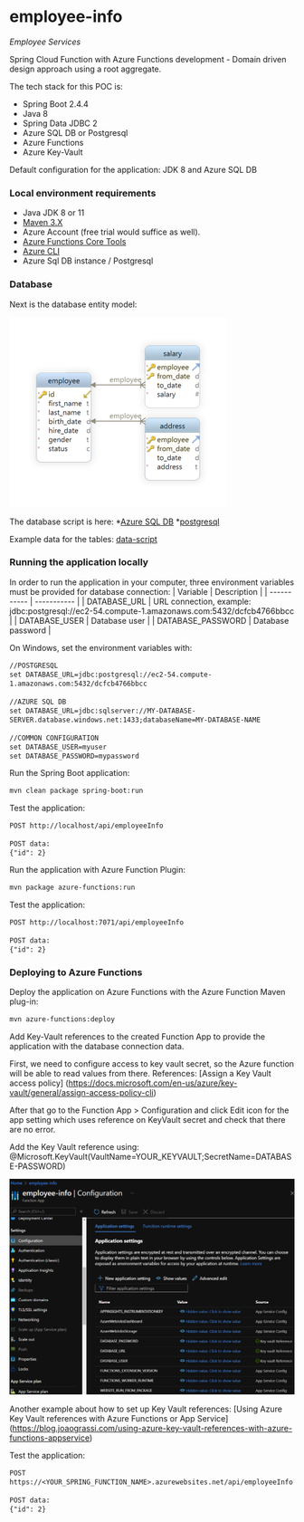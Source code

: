 # employee-info
*Employee Services*

Spring Cloud Function with Azure Functions development - Domain driven design approach using a root aggregate. 

The tech stack for this POC is:
* Spring Boot 2.4.4
* Java 8
* Spring Data JDBC 2
* Azure SQL DB or Postgresql
* Azure Functions
* Azure Key-Vault

Default configuration for the application: JDK 8 and Azure SQL DB

### Local environment requirements
* Java JDK 8 or 11
* [Maven 3.X](https://maven.apache.org/download.cgi)
* Azure Account (free trial would suffice as well).
* [Azure Functions Core Tools](https://docs.microsoft.com/en-us/azure/azure-functions/functions-run-local?tabs=windows%2Ccsharp%2Cbash)
* [Azure CLI](https://docs.microsoft.com/en-us/cli/azure/install-azure-cli)
* Azure Sql DB instance / Postgresql

### Database
Next is the database entity model:

![Database Diagram](/doc/EntityModel.png)

The database script is here:
*[Azure SQL DB](/db/create-database-mssql.sql)
*[postgresql](/db/create-database-postgresql.sql)

Example data for the tables: [data-script](/db/data-script.sql)

### Running the application locally
In order to run the application in your computer, three environment variables must be provided
for database connection:
| Variable      | Description |
| ----------- | ----------- |
| DATABASE_URL      | URL connection, example: jdbc:postgresql://ec2-54.compute-1.amazonaws.com:5432/dcfcb4766bbcc       |
| DATABASE_USER      | Database user       |
| DATABASE_PASSWORD      | Database password       |
 
On Windows, set the environment variables with:
```
//POSTGRESQL
set DATABASE_URL=jdbc:postgresql://ec2-54.compute-1.amazonaws.com:5432/dcfcb4766bbcc

//AZURE SQL DB
set DATABASE_URL=jdbc:sqlserver://MY-DATABASE-SERVER.database.windows.net:1433;databaseName=MY-DATABASE-NAME

//COMMON CONFIGURATION
set DATABASE_USER=myuser
set DATABASE_PASSWORD=mypassword
```

Run the Spring Boot application:
```bash
mvn clean package spring-boot:run
```

Test the application:
```
POST http://localhost/api/employeeInfo

POST data:
{"id": 2}
```

Run the application with Azure Function Plugin:
```bash
mvn package azure-functions:run
```

Test the application:
```
POST http://localhost:7071/api/employeeInfo

POST data:
{"id": 2}
```
### Deploying to Azure Functions

Deploy the application on Azure Functions with the Azure Function Maven plug-in:
```bash
mvn azure-functions:deploy
```

Add Key-Vault references to the created Function App to provide the application with the database connection data.

First, we need to configure access to key vault secret, so the Azure function
will be able to read values from there. 
References: [Assign a Key Vault access policy]
(https://docs.microsoft.com/en-us/azure/key-vault/general/assign-access-policy-cli)

After that go to the Function App > Configuration and click Edit icon for the app setting which uses reference on KeyVault secret and check that there are no error.

Add the Key Vault reference using:
@Microsoft.KeyVault(VaultName=YOUR_KEYVAULT;SecretName=DATABASE-PASSWORD)

![Function Configuration](/doc/FunctionConfiguration.png)

Another example about how to set up Key Vault references:
[Using Azure Key Vault references with Azure Functions or App Service]
(https://blog.joaograssi.com/using-azure-key-vault-references-with-azure-functions-appservice)

Test the application:
```
POST https://<YOUR_SPRING_FUNCTION_NAME>.azurewebsites.net/api/employeeInfo

POST data:
{"id": 2}
```